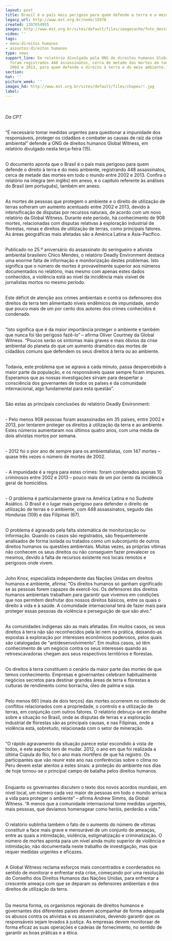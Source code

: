 ```yaml
---
layout: post
title: Brasil é o país mais perigoso para quem defende a terra e o meio ambiente
legacy_url: http://www.mst.org.br/node/15978
created: 1397654955
images: http://www.mst.org.br/sites/default/files/imagecache/foto_destaque/chapeu!!.jpg
video: ''
tags:
- menu:direitos humanos
- assuntos:direitos humanos
type: news
support_line: Em relatório divulgado pela ONG de direitos humanos Global Witness,
  foram registrados 448 assassinatos, cerca de metade das mortes em todo o mundo entre
  2002 e 2013, para quem defende o direito à terra e do meio ambiente.
section: 
hat: ''
picture_week: ''
images_hd: http://www.mst.org.br/sites/default/files/chapeu!!.jpg
label: 
---
```

<p><br><br><em>Da CPT</em><br>&nbsp;</p><p>“É necessário tomar medidas urgentes para questionar a impunidade dos responsáveis, proteger os cidadãos e combater as causas de raiz da crise ambiental” defende a ONG de direitos humanos Global Witness, em relatório divulgado nesta terça-feira (15).</p><p><br>O documento aponta que o Brasil é o país mais perigoso para quem defende o direito à terra e do meio ambiente, registrando 448 assassinatos, cerca de metade das mortes em todo o mundo entre 2002 e 2013. Confira o relatório na íntegra (em inglês) em anexo, e o capítulo referente às análises do Brasil (em português), também em anexo.</p><p><br>As mortes de pessoas que protegem o ambiente e o direito de utilização de terras sofreram um aumento acentuado entre 2002 e 2013, devido à intensificação de disputas por recursos naturais, de acordo com um novo relatório da Global Witness. Durante este período, há conhecimento de 908 mortes, relacionadas com disputas relativas à exploração industrial de florestas, minas e direitos de utilização de terras, como principais fatores. As áreas geográficas mais afetadas são a América Latina e Ásia-Pacífico.</p><p><br>Publicado no 25.º aniversário do assassinato do seringueiro e ativista ambiental brasileiro Chico Mendes, o relatório Deadly Environment destaca uma enorme falta de informação e monitorização destes problemas. Isto significa que o número de mortes é provavelmente superior aos números documentados no relatório, mas mesmo com apenas estes dados conhecidos, a violência está ao nível da incidência mais visível de jornalistas mortos no mesmo período.</p><p><br>Este déficit de atenção aos crimes ambientais e contra os defensores dos direitos da terra tem alimentado níveis endêmicos de impunidade, sendo que pouco mais de um por cento dos autores dos crimes conhecidos é condenado.</p><p><br>“Isto significa que é da maior importância proteger o ambiente e também que nunca foi tão perigoso fazê-lo” – afirma Oliver Courtney da Global Witness. “Poucos serão os sintomas mais graves e mais óbvios da crise ambiental do planeta do que um aumento dramático das mortes de cidadãos comuns que defendem os seus direitos à terra ou ao ambiente.</p><p><br>Todavia, este problema que se agrava a cada minuto, passa despercebido à maior parte da população, e os responsáveis quase sempre ficam impunes. Esperamos que as nossas investigações sirvam para despertar a consciência dos governantes de todos os países e da comunidade internacional, algo fundamental para esta questão”.</p><p><br>São estas as principais conclusões do relatório Deadly Environment:</p><p><br>- Pelo menos 908 pessoas foram assassinadas em 35 países, entre 2002 e 2013, por tentarem proteger os direitos à utilização da terra e ao ambiente. Estes números aumentaram nos últimos quatro anos, com uma média de dois ativistas mortos por semana.</p><p><br>- 2012 foi o pior ano de sempre para os ambientalistas, com 147 mortes – quase três vezes o número de mortes de 2002.</p><p><br>- A impunidade é a regra para estes crimes: foram condenados apenas 10 criminosos entre 2002 e 2013 – pouco mais de um por cento da incidência geral de homicídios.</p><p><br>- O problema é particularmente grave na América Latina e no Sudeste Asiático. O Brasil é o lugar mais perigoso para defender o direito de utilização de terras e o ambiente, com 448 assassinatos, seguido das Honduras (109) e das Filipinas (67).</p><p><br>O problema é agravado pela falta sistemática de monitorização ou informação. Quando os casos são registrados, são frequentemente analisados de forma isolada ou tratados como um subconjunto de outros direitos humanos ou questões ambientais. Muitas vezes, as próprias vítimas não conhecem os seus direitos ou não conseguem fazer prevalecer os mesmos, devido à falta de recursos existente nos locais remotos e perigosos onde vivem.</p><p><br>John Knox, especialista independente das Nações Unidas em direitos humanos e ambiente, afirma: “Os direitos humanos só ganham significado se as pessoas forem capazes de exercê-los. Os defensores dos direitos humanos ambientais trabalham para garantir que vivemos em condições que nos permitem desfrutar dos nossos direitos básicos, entre os quais o direito à vida e à saúde. A comunidade internacional terá de fazer mais para proteger essas pessoas da violência e perseguição de que são alvo.”</p><p><br>As comunidades indígenas são as mais afetadas. Em muitos casos, os seus direitos à terra não são reconhecidos pela lei nem na prática, deixando-as expostas à exploração por interesses econômicos poderosos, pelos quais são catalogadas de “antidesenvolvimento”. Em muitos casos, só têm conhecimento de um negócio contra os seus interesses quando as retroescavadoras chegam aos seus respectivos territórios e florestas.</p><p><br>Os direitos à terra constituem o cenário da maior parte das mortes de que temos conhecimento. Empresas e governantes celebram habitualmente negócios secretos para destinar grandes áreas de terra e florestas a culturas de rendimento como borracha, óleo de palma e soja.</p><p><br>Pelo menos 661 (mais de dois terços) das mortes ocorrerem no contexto de conflitos relacionados com a propriedade, o controlo e a utilização de terras, em conjunção com outros fatores. O relatório debruça-se em detalhe sobre a situação no Brasil, onde as disputas de terras e a exploração industrial de florestas são as principais causas, e nas Filipinas, onde a violência está, sobretudo, relacionada com o setor de mineração.</p><p><br>“O rápido agravamento da situação parece estar escondido à vista de todos, e este aspecto tem de mudar. 2012, o ano em que foi realizada a última Cúpula do Rio, foi o ano mais mortífero de que há registro. Os participantes que vão reunir este ano nas conferências sobre o clima no Peru devem estar atentos a estes sinais: a proteção do ambiente nos dias de hoje tornou-se o principal campo de batalha pelos direitos humanos. <br><br><br>Enquanto os governantes discutem o texto dos novos acordos mundiais, em nível local, um número cada vez maior de pessoas em todo o mundo arrisca a vida para proteger o ambiente” – afirma Andrew Simms, da Global Witness. “A menos que a comunidade internacional tome medidas urgentes, mais pessoas, que devíamos homenagear como heróis, perderão a vida.”</p><p><br>O relatório sublinha também o fato de o aumento do número de vítimas constituir a face mais grave e mensurável de um conjunto de ameaças, entre as quais a intimidação, violência, estigmatização e criminalização. O número de mortes aponta para um nível ainda muito superior de violência e intimidação, não documentada neste trabalho de investigação, mas que requer medidas urgentes e eficazes.</p><p><br>A Global Witness reclama esforços mais concentrados e coordenados no sentido de monitorar e enfrentar esta crise, começando por uma resolução do Conselho dos Direitos Humanos das Nações Unidas, para enfrentar a crescente ameaça com que se deparam os defensores ambientais e dos direitos de utilização da terra. <br><br><br>Da mesma forma, os organismos regionais de direitos humanos e governantes dos diferentes países devem acompanhar de forma adequada os abusos contra os ativistas e os assassinatos, devendo garantir que os responsáveis sejam levados à justiça. As empresas devem monitoraar de forma eficaz as suas operações e cadeias de fornecimento, no sentido de garantir as boas práticas e a ética.</p><p>&nbsp;</p><p>&nbsp;</p>
